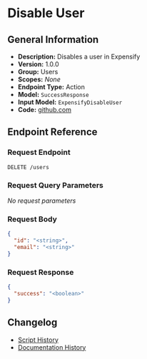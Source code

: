 <!-- BEGIN GENERATED CONTENT -->
# Disable User

## General Information

- **Description:** Disables a user in Expensify
- **Version:** 1.0.0
- **Group:** Users
- **Scopes:** _None_
- **Endpoint Type:** Action
- **Model:** `SuccessResponse`
- **Input Model:** `ExpensifyDisableUser`
- **Code:** [github.com](https://github.com/NangoHQ/integration-templates/tree/main/integrations/expensify/actions/disable-user.ts)


## Endpoint Reference

### Request Endpoint

`DELETE /users`

### Request Query Parameters

_No request parameters_

### Request Body

```json
{
  "id": "<string>",
  "email": "<string>"
}
```

### Request Response

```json
{
  "success": "<boolean>"
}
```

## Changelog

- [Script History](https://github.com/NangoHQ/integration-templates/commits/main/integrations/expensify/actions/disable-user.ts)
- [Documentation History](https://github.com/NangoHQ/integration-templates/commits/main/integrations/expensify/actions/disable-user.md)

<!-- END  GENERATED CONTENT -->

